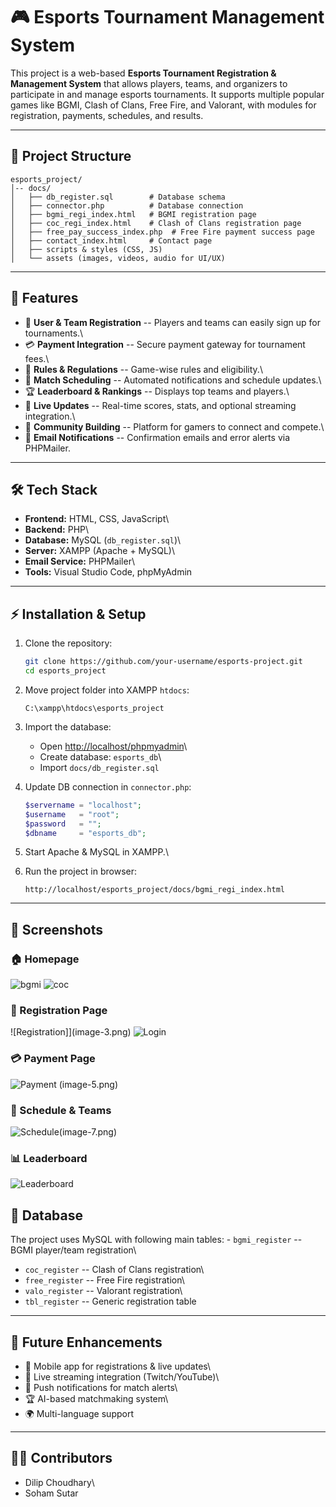 # 🎮 Esports Tournament Management System

This project is a web-based **Esports Tournament Registration &
Management System** that allows players, teams, and organizers to
participate in and manage esports tournaments. It supports multiple
popular games like BGMI, Clash of Clans, Free Fire, and Valorant, with
modules for registration, payments, schedules, and results.

------------------------------------------------------------------------

## 📂 Project Structure

    esports_project/
    │-- docs/
    │   ├── db_register.sql        # Database schema
    │   ├── connector.php          # Database connection
    │   ├── bgmi_regi_index.html   # BGMI registration page
    │   ├── coc_regi_index.html    # Clash of Clans registration page
    │   ├── free_pay_success_index.php  # Free Fire payment success page
    │   ├── contact_index.html     # Contact page
    │   ├── scripts & styles (CSS, JS)
    │   └── assets (images, videos, audio for UI/UX)

------------------------------------------------------------------------

## 🌟 Features

-   📝 **User & Team Registration** -- Players and teams can easily sign
    up for tournaments.\
-   💳 **Payment Integration** -- Secure payment gateway for tournament
    fees.\
-   📜 **Rules & Regulations** -- Game-wise rules and eligibility.\
-   📅 **Match Scheduling** -- Automated notifications and schedule
    updates.\
-   🏆 **Leaderboard & Rankings** -- Displays top teams and players.\
-   📡 **Live Updates** -- Real-time scores, stats, and optional
    streaming integration.\
-   👥 **Community Building** -- Platform for gamers to connect and
    compete.\
-   📩 **Email Notifications** -- Confirmation emails and error alerts
    via PHPMailer.

------------------------------------------------------------------------

## 🛠 Tech Stack

-   **Frontend:** HTML, CSS, JavaScript\
-   **Backend:** PHP\
-   **Database:** MySQL (`db_register.sql`)\
-   **Server:** XAMPP (Apache + MySQL)\
-   **Email Service:** PHPMailer\
-   **Tools:** Visual Studio Code, phpMyAdmin

------------------------------------------------------------------------

## ⚡ Installation & Setup

1.  Clone the repository:

    ``` bash
    git clone https://github.com/your-username/esports-project.git
    cd esports_project
    ```

2.  Move project folder into XAMPP `htdocs`:

        C:\xampp\htdocs\esports_project

3.  Import the database:

    -   Open <http://localhost/phpmyadmin>\
    -   Create database: `esports_db`\
    -   Import `docs/db_register.sql`

4.  Update DB connection in `connector.php`:

    ``` php
    $servername = "localhost";
    $username   = "root";
    $password   = "";
    $dbname     = "esports_db";
    ```

5.  Start Apache & MySQL in XAMPP.\

6.  Run the project in browser:

        http://localhost/esports_project/docs/bgmi_regi_index.html

------------------------------------------------------------------------

## 📸 Screenshots

### 🏠 Homepage

![bgmi](image.png)
![coc](image-1.png)

### 📝 Registration Page

![Registration]](image-3.png)
![Login](image-2.png)

### 💳 Payment Page

![Payment](image-4.png)
(image-5.png)

### 📅 Schedule & Teams

![Schedule](image-6.png)(image-7.png)

### 📊 Leaderboard

![Leaderboard](image-8.png)


## 📂 Database

The project uses MySQL with following main tables: - `bgmi_register` --
BGMI player/team registration\
- `coc_register` -- Clash of Clans registration\
- `free_register` -- Free Fire registration\
- `valo_register` -- Valorant registration\
- `tbl_register` -- Generic registration table

------------------------------------------------------------------------

## 🔮 Future Enhancements

-   📱 Mobile app for registrations & live updates\
-   📡 Live streaming integration (Twitch/YouTube)\
-   🔔 Push notifications for match alerts\
-   🏆 AI-based matchmaking system\
-   🌍 Multi-language support

------------------------------------------------------------------------

## 👩‍💻 Contributors

-   Dilip Choudhary\
-   Soham Sutar


